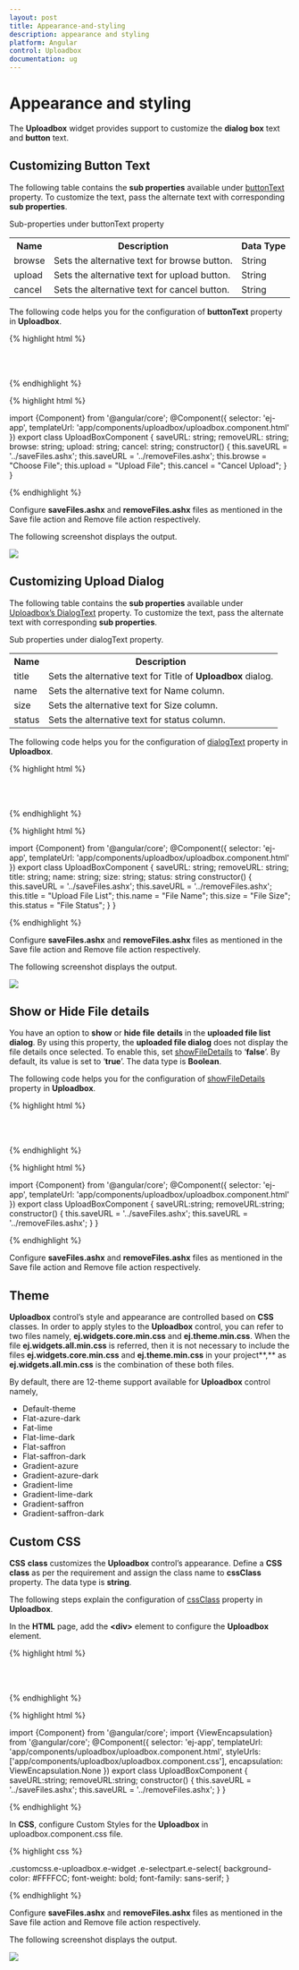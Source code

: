```yaml
---
layout: post
title: Appearance-and-styling
description: appearance and styling 
platform: Angular
control: Uploadbox
documentation: ug
---
```


# Appearance and styling 

The **Uploadbox** widget provides support to customize the **dialog box** text and **button** text. 

## Customizing Button Text

The following table contains the **sub properties** available under [buttonText](https://help.syncfusion.com/api/js/ejuploadbox#members:buttontext) property. To customize the text, pass the alternate text with corresponding **sub properties**. 

Sub-properties under buttonText property

<table>
<tr>
<th>
Name</th><th>
Description</th><th>
Data Type</th></tr>
<tr>
<td>
browse</td><td>
Sets the alternative text for browse button. </td><td>
String</td></tr>
<tr>
<td>
upload</td><td>
Sets the alternative text for upload button. </td><td>
String</td></tr>
<tr>
<td>
cancel</td><td>
Sets the alternative text for cancel button. </td><td>
String</td></tr>
</table>

The following code helps you for the configuration of **buttonText** property in **Uploadbox**. 

{% highlight html %}

<div style="width:100px;height:35px;">
	<ej-uploadbox id="UploadDefault" [saveUrl]="saveURL" [removeUrl]="removeURL" [buttonText.browse]="browse" [buttonText.upload]="upload" [buttonText.cancel]="cancel"></ej-uploadbox>
</div>

{% endhighlight %}

{% highlight html %}

 import {Component} from '@angular/core';
    @Component({
    selector: 'ej-app',
        templateUrl: 'app/components/uploadbox/uploadbox.component.html'
    })
    export class UploadBoxComponent {
        saveURL: string;
        removeURL: string;
        browse: string;
        upload: string;
        cancel: string;
        constructor() {
        this.saveURL = '../saveFiles.ashx';
        this.saveURL = '../removeFiles.ashx';
        this.browse = "Choose File";
        this.upload = "Upload File";
        this.cancel = "Cancel Upload";
        }
    }

{% endhighlight %}

Configure **saveFiles.ashx** and **removeFiles.ashx** files as mentioned in the Save file action and Remove file action respectively.

The following screenshot displays the output.

![](Appearance-and-styling_images/Appearance-and-styling_img1.png) 

## Customizing Upload Dialog

The following table contains the **sub properties** available under [Uploadbox’s DialogText](https://help.syncfusion.com/api/js/ejuploadbox#members:dialogtext) property. To customize the text, pass the alternate text with corresponding **sub properties**. 

Sub properties under dialogText property.

<table>
<tr>
<th>
Name</th><th>
Description</th></tr>
<tr>
<td>
title</td><td>
Sets the alternative text for Title of <b>Uploadbox</b> dialog. </td></tr>
<tr>
<td>
name</td><td>
Sets the alternative text for Name column.  </td></tr>
<tr>
<td>
size</td><td>
Sets the alternative text for Size column. </td></tr>
<tr>
<td>
status</td><td>
Sets the alternative text for status column.</td></tr>
</table>

The following code helps you for the configuration of [dialogText](https://help.syncfusion.com/api/js/ejuploadbox#members:dialogtext) property in **Uploadbox**. 

{% highlight html %}

<div style="width:100px;height:35px;">
	<ej-uploadbox id="UploadDefault" [saveUrl]="saveURL" [removeUrl]="removeURL" [dialogText.title]="title" [dialogText.name]="name" [dialogText.size]="size" [dialogText.status]="status"></ej-uploadbox>
</div>

{% endhighlight %}

{% highlight html %}

 import {Component} from '@angular/core';
    @Component({
    selector: 'ej-app',
        templateUrl: 'app/components/uploadbox/uploadbox.component.html'
    })
    export class UploadBoxComponent {
        saveURL: string;
        removeURL: string;
        title: string;
        name: string;
        size: string;
        status: string
        constructor() {
        this.saveURL = '../saveFiles.ashx';
        this.saveURL = '../removeFiles.ashx';
        this.title = "Upload File List";
        this.name = "File Name";
        this.size = "File Size";
        this.status = "File Status";
        }
    }

{% endhighlight %}

Configure **saveFiles.ashx** and **removeFiles.ashx** files as mentioned in the Save file action and Remove file action respectively. 

The following screenshot displays the output.

![](Appearance-and-styling_images/Appearance-and-styling_img2.png) 

## Show or Hide File details 

You have an option to **show** or **hide** **file** **details** in the **uploaded file list** **dialog**. By using this property, the **uploaded file dialog** does not display the file details once selected. To enable this, set [showFileDetails](https://help.syncfusion.com/api/js/ejuploadbox#members:showfiledetails) to ‘**false**’. By default, its value is set to ‘**true**’. The data type is **Boolean**.

The following code helps you for the configuration of [showFileDetails](https://help.syncfusion.com/api/js/ejuploadbox#members:showfiledetails) property in **Uploadbox**.

{% highlight html %}

<div style="width:100px;height:35px;">
	<ej-uploadbox id="UploadDefault" [saveUrl]="saveURL" [removeUrl]="removeURL" [showFileDetails]="false"></ej-uploadbox>
</div>

{% endhighlight %}

{% highlight html %}

 import {Component} from '@angular/core';
    @Component({
    selector: 'ej-app',
        templateUrl: 'app/components/uploadbox/uploadbox.component.html'
    })
    export class UploadBoxComponent {
        saveURL:string;
        removeURL:string;
        constructor() {
        this.saveURL = '../saveFiles.ashx';
        this.saveURL = '../removeFiles.ashx';
        }
    }

{% endhighlight %}

Configure **saveFiles.ashx** and **removeFiles.ashx** files as mentioned in the Save file action and Remove file action respectively.

## Theme

**Uploadbox** control’s style and appearance are controlled based on **CSS** classes. In order to apply styles to the **Uploadbox** control, you can refer to two files namely, **ej.widgets.core.min.css** and **ej.theme.min.css**. When the file **ej.widgets.all.min.css** is referred, then it is not necessary to include the files **ej.widgets.core.min.css** and **ej.theme.min.css** in your project**,** as **ej.widgets.all.min.css** is the combination of these both files. 

By default, there are 12-theme support available for **Uploadbox** control namely,

* Default-theme
* Flat-azure-dark
* Fat-lime
* Flat-lime-dark
* Flat-saffron
* Flat-saffron-dark
* Gradient-azure
* Gradient-azure-dark
* Gradient-lime
* Gradient-lime-dark
* Gradient-saffron
* Gradient-saffron-dark

## Custom CSS

**CSS** **class** customizes the **Uploadbox** control’s appearance. Define a **CSS** **class** as per the requirement and assign the class name to **cssClass** property. The data type is **string**. 

The following steps explain the configuration of [cssClass](https://help.syncfusion.com/api/js/ejuploadbox#members:cssclass) property in **Uploadbox**. 

In the **HTML** page, add the **&lt;div&gt;** element to configure the **Uploadbox** element.

{% highlight html %}

<div style="width:100px;height:35px;">
	<ej-uploadbox id="UploadDefault" [saveUrl]="saveURL" [removeUrl]="removeURL" cssClass="customcss"></ej-uploadbox>
</div>

{% endhighlight %}

{% highlight html %}
   
 import {Component} from '@angular/core';
 import {ViewEncapsulation} from '@angular/core';
    @Component({
    selector: 'ej-app',
        templateUrl: 'app/components/uploadbox/uploadbox.component.html',
        styleUrls: ['app/components/uploadbox/uploadbox.component.css'],
        encapsulation: ViewEncapsulation.None
    })
    export class UploadBoxComponent {
        saveURL:string;
        removeURL:string;
        constructor() {
        this.saveURL = '../saveFiles.ashx';
        this.saveURL = '../removeFiles.ashx';
        }
    }

{% endhighlight %}

 In **CSS**, configure Custom Styles for the **Uploadbox** in uploadbox.component.css file.

{% highlight css %}

  .customcss.e-uploadbox.e-widget .e-selectpart.e-select{
        background-color: #FFFFCC;
        font-weight: bold; 
        font-family: sans-serif;
    }

{% endhighlight %}

Configure **saveFiles.ashx** and **removeFiles.ashx** files as mentioned in the Save file action and Remove file action respectively.

The following screenshot displays the output.

![](Appearance-and-styling_images/Appearance-and-styling_img3.png)